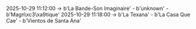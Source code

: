 2025-10-29 11:12:00 -> b'La Bande-Son Imaginaire' - b'unknown' - b'Magn\xc3\xa9tique'
2025-10-29 11:18:00 -> b'La Texana' - b'La Casa Que Cae' - b'Vientos de Santa Ana'
